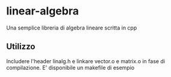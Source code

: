 # linear-algebra
Una semplice libreria di algebra lineare scritta in cpp

## Utilizzo
Includere l'header linalg.h e linkare vector.o e matrix.o in fase di compilazione. E' disponibile un makefile di esempio
